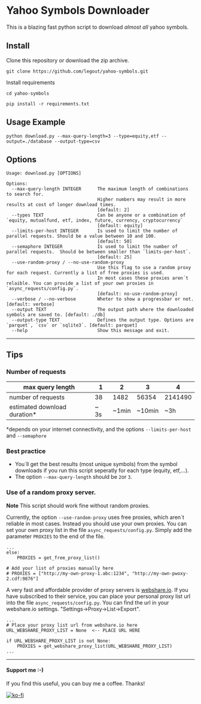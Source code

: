 # Yahoo Symbols Downloader

This is a blazing fast python script to download *almost all* yahoo symbols.


## Install

Clone this repository or download the zip archive.

```
git clone https://github.com/legout/yahoo-symbols.git
```

Install requirements
```
cd yahoo-symbols

pip install -r requirements.txt
```

## Usage Example

```
python download.py --max-query-length=3 --type=equity,etf --output=./database --output-type=csv
``` 

## Options

```
Usage: download.py [OPTIONS]

Options:
  --max-query-length INTEGER      The maximum length of combinations to search for. 
                                  Higher numbers may result in more results at cost of longer download times.
                                  [default: 2]
  --types TEXT                    Can be anyone or a combination of `equity, mutualfund, etf, index, future, currency, cryptocurrency`
                                  [default: equity]
  --limits-per-host INTEGER       Is used to limit the number of parallel requests. Should be a value between 10 and 100.
                                  [default: 50]
  --semaphore INTEGER             Is used to limit the number of parallel requests.  Should be between smaller than `limits-per-host`.
                                  [default: 25]
  --use-random-proxy / --no-use-random-proxy
                                  Use this flag to use a random proxy for each request. Currently a list of free proxies is used. 
                                  In most cases these proxies aren´t relaible. You can provide a list of your own proxies in `async_requests/config.py`.
                                  [default: no-use-random-proxy]
  --verbose / --no-verbose        Wheter to show a progressbar or not. [default: verbose]
  --output TEXT                   The output path where the downloaded symbols are saved to. [default: ./db]
  --output-type TEXT              Defines the output type. Options are `parquet`, `csv` or `sqlite3`. [default: parquet]
  --help                          Show this message and exit.
```




<hr>

## Tips
### Number of requests

| max query length               | 1  | 2       | 3      | 4       |
|--------------------------------|----|---------|--------|---------|
| number of requests             | 38 | 1482    | 56354  | 2141490 |
| estimated download duration*   | ~ 3s | ~1min | ~10min | ~3h     | 

*depends on your internet connectivity, and the options `--limits-per-host` and `--semaphore`

### Best practice
 - You´ll get the best results (most unique symbols) from the symbol downloads if you run this script seperatly for each type (equity, etf,...).
 - The option `--max-query-length` should be `2`or `3`. 

### Use of a random proxy server.

**Note**
This script should work fine without random proxies.


Currently, the  option `--use-random-proxy` uses free proxies, which aren´t reliable in most cases. Instead you should use your own proxies. You can set your own proxy list in the file `async_requests/config.py`. Simply add the parameter `PROXIES` to the end of the file.

```
...
else:
    PROXIES = get_free_proxy_list()
    
# Add your list of proxies manually here
# PROXIES = ["http://my-own-proxy-1.abc:1234", "http://my-own-pwoxy-2.cdf:9876"]

```

A very fast and affordable provider of proxy servers is [webshare.io](https://webshare.io). If you have subscribed to their service, you can place your personal proxy list url into the file `async_requests/config.py`. You can find the url in your webshare.io settings.  "Settings->Proxy->List->Export".

```
...
# Place your proxy list url from webshare.io here
URL_WEBSHARE_PROXY_LIST = None  <-- PLACE URL HERE

if URL_WEBSHARE_PROXY_LIST is not None:
    PROXIES = get_webshare_proxy_list(URL_WEBSHARE_PROXY_LIST)
...
```


<hr>

#### Support me :-)

If you find this useful, you can buy me a coffee. Thanks!

[![ko-fi](https://ko-fi.com/img/githubbutton_sm.svg)](https://ko-fi.com/W7W0ACJPB)


